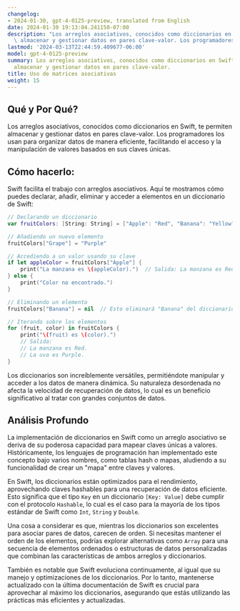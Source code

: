 ```yaml
---
changelog:
- 2024-01-30, gpt-4-0125-preview, translated from English
date: 2024-01-30 19:13:04.241150-07:00
description: "Los arreglos asociativos, conocidos como diccionarios en Swift, te permiten\
  \ almacenar y gestionar datos en pares clave-valor. Los programadores los usan\u2026"
lastmod: '2024-03-13T22:44:59.409677-06:00'
model: gpt-4-0125-preview
summary: Los arreglos asociativos, conocidos como diccionarios en Swift, te permiten
  almacenar y gestionar datos en pares clave-valor.
title: Uso de matrices asociativas
weight: 15
---
```


## Qué y Por Qué?

Los arreglos asociativos, conocidos como diccionarios en Swift, te permiten almacenar y gestionar datos en pares clave-valor. Los programadores los usan para organizar datos de manera eficiente, facilitando el acceso y la manipulación de valores basados en sus claves únicas.

## Cómo hacerlo:

Swift facilita el trabajo con arreglos asociativos. Aquí te mostramos cómo puedes declarar, añadir, eliminar y acceder a elementos en un diccionario de Swift:

```Swift
// Declarando un diccionario
var fruitColors: [String: String] = ["Apple": "Red", "Banana": "Yellow"]

// Añadiendo un nuevo elemento
fruitColors["Grape"] = "Purple"

// Accediendo a un valor usando su clave
if let appleColor = fruitColors["Apple"] {
    print("La manzana es \(appleColor).")  // Salida: La manzana es Red.
} else {
    print("Color no encontrado.")
}

// Eliminando un elemento
fruitColors["Banana"] = nil  // Esto eliminará "Banana" del diccionario

// Iterando sobre los elementos
for (fruit, color) in fruitColors {
    print("\(fruit) es \(color).")
    // Salida:
    // La manzana es Red.
    // La uva es Purple.
}
```

Los diccionarios son increíblemente versátiles, permitiéndote manipular y acceder a los datos de manera dinámica. Su naturaleza desordenada no afecta la velocidad de recuperación de datos, lo cual es un beneficio significativo al tratar con grandes conjuntos de datos.

## Análisis Profundo

La implementación de diccionarios en Swift como un arreglo asociativo se deriva de su poderosa capacidad para mapear claves únicas a valores. Históricamente, los lenguajes de programación han implementado este concepto bajo varios nombres, como tablas hash o mapas, aludiendo a su funcionalidad de crear un "mapa" entre claves y valores.

En Swift, los diccionarios están optimizados para el rendimiento, aprovechando claves hashables para una recuperación de datos eficiente. Esto significa que el tipo `Key` en un diccionario `[Key: Value]` debe cumplir con el protocolo `Hashable`, lo cual es el caso para la mayoría de los tipos estándar de Swift como `Int`, `String` y `Double`.

Una cosa a considerar es que, mientras los diccionarios son excelentes para asociar pares de datos, carecen de orden. Si necesitas mantener el orden de los elementos, podrías explorar alternativas como `Array` para una secuencia de elementos ordenados o estructuras de datos personalizadas que combinan las características de ambos arreglos y diccionarios.

También es notable que Swift evoluciona continuamente, al igual que su manejo y optimizaciones de los diccionarios. Por lo tanto, mantenerse actualizado con la última documentación de Swift es crucial para aprovechar al máximo los diccionarios, asegurando que estás utilizando las prácticas más eficientes y actualizadas.
